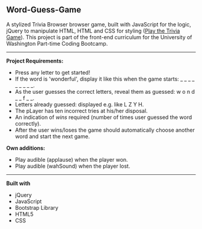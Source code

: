 ## Word-Guess-Game

A stylized Trivia Browser browser game, built with JavaScript for the logic, jQuery to manipulate HTML, HTML and CSS for styling ([Play the Trivia Game](https://heidijvr.github.io/TriviaGame/)).
This project is part of the front-end curriculum for the University of Washington Part-time Coding Bootcamp.

-----

**Project Requirements:**

* Press any letter to get started!
* If the word is 'wonderful', display it like this when the game starts: _ _ _ _ _ _ _ _ _.
* As the user guesses the correct letters, reveal them as guessed: w o n d _  _ f _ _.
* Letters already guessed: displayed e.g. like L Z Y H.
* The pLayer has ten incorrect tries at his/her disposal.
* An indication of _wins_ required (number of times user guessed the word correctly).
* After the user wins/loses the game should automatically choose another word and start the next game.

**Own additions:**

* Play audible (applause) when the player won.
* Play audible (wahSound) when the player lost.

-----

**Built with**

* jQuery
* JavaScript
* Bootstrap Library
* HTML5
* CSS
